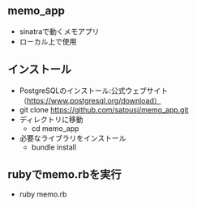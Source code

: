 ## memo_app
- sinatraで動くメモアプリ
- ローカル上で使用
## インストール
- PostgreSQLのインストール:公式ウェブサイト（https://www.postgresql.org/download）
- git clone https://github.com/satousi/memo_app.git
- ディレクトリに移動
  - cd memo_app
- 必要なライブラリをインストール
  - bundle install
## rubyでmemo.rbを実行
  - ruby memo.rb
